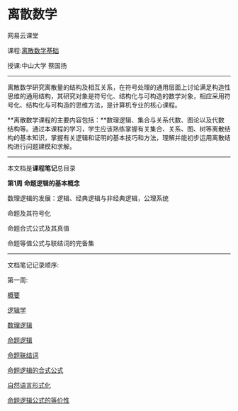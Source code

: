# 离散数学

网易云课堂

课程:[离散数学基础](http://mooc.study.163.com/learn/SYSU-1000002018)

授课:中山大学 蔡国扬

---

离散数学研究离散量的结构及相互关系，在符号处理的通用层面上讨论满足构造性思维的通用结构，其研究对象是符号化、结构化与可构造的数学对象，相应采用符号化、结构化与可构造的思维方法，是计算机专业的核心课程。

**离散数学课程的主要内容包括：**数理逻辑、集合与关系代数、图论以及代数结构等。通过本课程的学习，学生应该熟练掌握有关集合、关系、图、树等离散结构的基本知识，掌握有关逻辑和证明的基本技巧和方法，理解并能初步运用离散结构进行问题建模和求解。

---

本文档是**课程笔记**总目录

**第1周 命题逻辑的基本概念**

数理逻辑的发展：逻辑、经典逻辑与非经典逻辑，公理系统

命题及其符号化

命题合式公式及其真值

命题等值公式与联结词的完备集

---

文档笔记记录顺序:

第一周:

[概要](概要.md)

[逻辑学](逻辑学.md)

[数理逻辑](数理逻辑.md)

[命题逻辑](命题逻辑.md)

[命题联结词](命题联结词.md)

[命题逻辑的合式公式](命题逻辑的合式公式.md)

[自然语言形式化](自然语言形式化.md)

[命题逻辑公式的等价性](命题逻辑公式的等价性.md)

